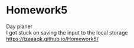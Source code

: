 # Homework5
Day planer
<br>
I got stuck on saving the input to the local storage
<br>
https://izaaaqk.github.io/Homework5/
<br>
